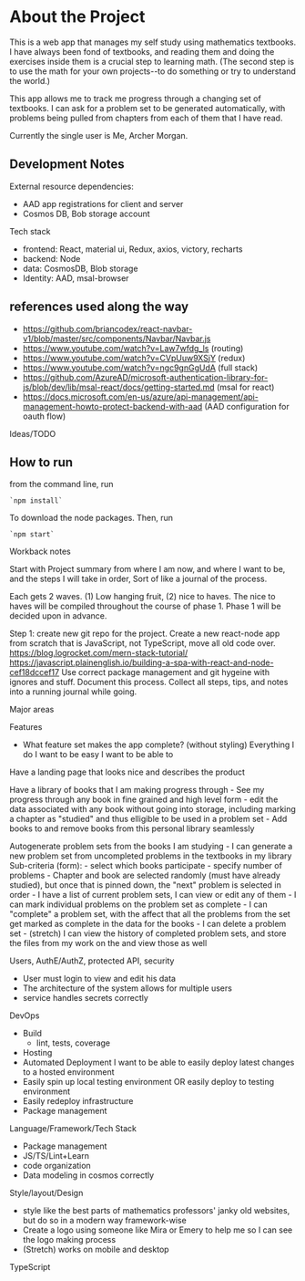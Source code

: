 # About the Project

This is a web app that manages my self study using mathematics textbooks. I have always been fond of textbooks, and reading them and doing the exercises inside them is a crucial step to learning math. (The second step is to use the math for your own projects--to do something or try to understand the world.)

This app allows me to track me progress through a changing set of textbooks. I can ask for a problem set to be generated automatically, with problems being pulled from chapters from each of them that I have read.

Currently the single user is Me, Archer Morgan.

## Development Notes

External resource dependencies:
- AAD app registrations for client and server
- Cosmos DB, Bob storage account

Tech stack

- frontend: React, material ui, Redux, axios, victory, recharts
- backend: Node
- data: CosmosDB, Blob storage
- Identity: AAD, msal-browser

## references used along the way
- https://github.com/briancodex/react-navbar-v1/blob/master/src/components/Navbar/Navbar.js
- https://www.youtube.com/watch?v=Law7wfdg_ls (routing)
- https://www.youtube.com/watch?v=CVpUuw9XSjY (redux)
- https://www.youtube.com/watch?v=ngc9gnGgUdA (full stack)
- https://github.com/AzureAD/microsoft-authentication-library-for-js/blob/dev/lib/msal-react/docs/getting-started.md (msal for react)
- https://docs.microsoft.com/en-us/azure/api-management/api-management-howto-protect-backend-with-aad (AAD configuration for oauth flow)


Ideas/TODO

## How to run

from the command line, run 

    `npm install`

To download the node packages. Then, run

    `npm start`




Workback notes

Start with Project summary from where I am now, and where I want to be, and the steps I will take in order, Sort of like a journal of the process. 

Each gets 2 waves. (1) Low hanging fruit, (2) nice to haves. The nice to haves will be compiled throughout the course of phase 1. Phase 1 will be decided upon in advance.

Step 1: create new git repo for the project. Create a new react-node app from scratch that is JavaScript, not TypeScript, move all old code over. 
https://blog.logrocket.com/mern-stack-tutorial/
https://javascript.plainenglish.io/building-a-spa-with-react-and-node-cef18dccef17
Use correct package management and git hygeine with ignores and stuff. Document this process. Collect all steps, tips, and notes into a running journal while going. 

Major areas

Features 
- What feature set makes the app complete? (without styling)
Everything I do I want to be easy
I want to be able to

Have a landing page that looks nice and describes the product

Have a library of books that I am making progress through
    - See my progress through any book in fine grained and high level form
    - edit the data associated with any book without going into storage, including marking a chapter as "studied" and thus elligible to be used in a problem set
    - Add books to and remove books from this personal library seamlessly

Autogenerate problem sets from the books I am studying
    - I can generate a new problem set from uncompleted problems in the textbooks in my library
        Sub-criteria (form):
        - select which books participate
        - specify number of problems
        - Chapter and book are selected randomly (must have already studied), but once that is pinned down, the "next" problem is selected in order
    - I have a list of current problem sets, I can view or edit any of them
    - I can mark individual problems on the problem set as complete
    - I can "complete" a problem set, with the affect that all the problems from the set get marked as complete in the data for the books
    - I can delete a problem set
    - (stretch) I can view the history of completed problem sets, and store the files from my work on the and view those as well

Users, AuthE/AuthZ, protected API, security
- User must login to view and edit his data
- The architecture of the system allows for multiple users
- service handles secrets correctly

DevOps
- Build
    - lint, tests, coverage
- Hosting
- Automated Deployment
    I want to be able to easily deploy latest changes to a hosted environment
- Easily spin up local testing environment OR easily deploy to testing environment
- Easily redeploy infrastructure
- Package management

Language/Framework/Tech Stack
- Package management 
- JS/TS/Lint+Learn
- code organization
- Data modeling in cosmos correctly

Style/layout/Design
- style like the best parts of mathematics professors' janky old websites, but do so in a modern way framework-wise
- Create a logo using someone like Mira or Emery to help me so I can see the logo making process
- (Stretch) works on mobile and desktop

TypeScript